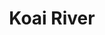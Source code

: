 ---
title: "Koai River"
title_bn: "কোয়াই নদী"
description: "It started flowing from Borochor Beel, Jualia Beel and Koayil Beel and fall into Sutang River."
---